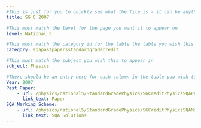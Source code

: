 ```yaml
---
#This is just for you to quickly see what the file is - it can be anything you want
title: SG C 2007

#This must match the level for the page you want it to appear on
level: National 5

#This must match the category id for the table the table you wish this to appear in
category: sqapastpapersstandardgradecredit

#This must match the subject you wish this to appear in
subject: Physics

#There should be an entry here for each column in the table you wish to populate:
Year: 2007
Past Paper:
    - url: /physics/national5/StandardGradePhysics/SGCreditPhysicsSQAPP/SGCreditPhysicsSQApp2007.pdf
      link_text: Paper
SQA Marking Scheme:
    - url: /physics/national5/StandardGradePhysics/SGCreditPhysicsSQAMsch/SGCreditPhysicsSQAmsch2007.pdf
      link_text: SQA Solutions
---
```


